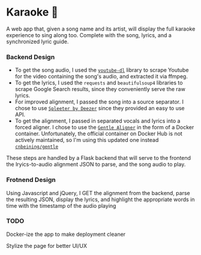 # Karaoke 🎤

A web app that, given a song name and its artist, will display the full karaoke experience to sing along too. Complete with the song, lyrics, and a synchronized lyric guide.

### Backend Design

- To get the song audio, I used the [`youtube-dl`](https://github.com/ytdl-org/youtube-dl) library to scrape Youtube for the video containing the song's audio, and extracted it via ffmpeg.
- To get the lyrics, I used the `requests` and `beautifulsoup4` libraries to scrape Google Search results, since they conveniently serve the raw lyrics.
- For improved alignment, I passed the song into a source separator. I chose to use [`Spleeter by Deezer`](https://github.com/deezer/spleeter) since they provided an easy to use API.
- To get the alignment, I passed in separated vocals and lyrics into a forced aligner. I chose to use the [`Gentle Aligner`](https://github.com/lowerquality/gentle) in the form of a Docker container. Unfortunately, the official container on Docker Hub is not actively maintained, so I'm using this updated one instead [`cnbeining/gentle`](https://hub.docker.com/r/cnbeining/gentle)

These steps are handled by a Flask backend that will serve to the frontend the lryics-to-audio alignment JSON to parse, and the song audio to play.

### Frotnend Design

Using Javascript and jQuery, I GET the alignment from the backend, parse the resulting JSON, display the lyrics, and highlight the appropriate words in time with the timestamp of the audio playing

### TODO

Docker-ize the app to make deployment cleaner

Stylize the page for better UI/UX
